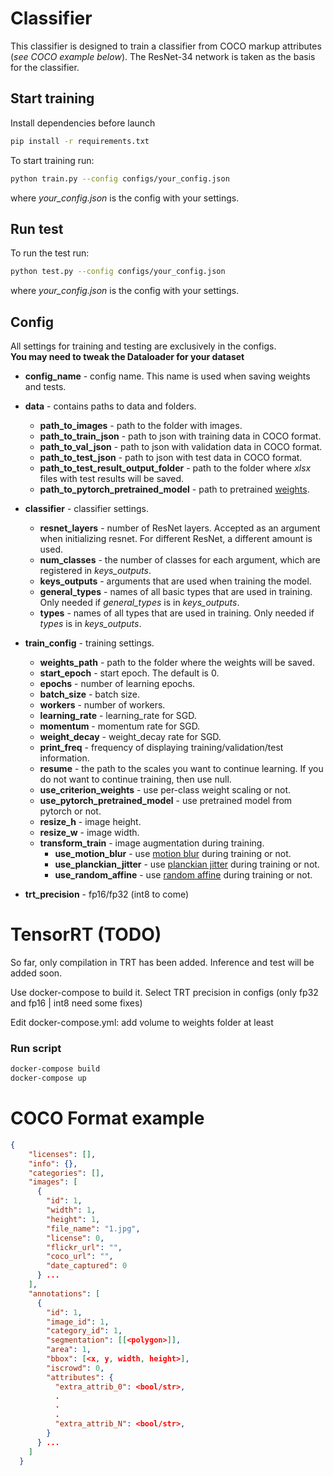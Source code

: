 # Classifier

This classifier is designed to train a classifier from COCO markup attributes (<i>see COCO example below</i>). The ResNet-34 network is taken as the basis for the classifier.

## Start training

Install dependencies before launch

```bash
pip install -r requirements.txt
```

To start training run:

```bash
python train.py --config configs/your_config.json
```
where *your_config.json* is the config with your settings.

## Run test

To run the test run:

```bash
python test.py --config configs/your_config.json
```
where *your_config.json* is the config with your settings.

## Config

All settings for training and testing are exclusively in the configs. <br><b> You may need to tweak the Dataloader for your dataset </b>

- **config_name** - config name. This name is used when saving weights and tests.
- **data** - contains paths to data and folders.

    - **path_to_images** - path to the folder with images.
    - **path_to_train_json** - path to json with training data in COCO format.
    - **path_to_val_json** - path to json with validation data in COCO format.
    - **path_to_test_json** - path to json with test data in COCO format.
    - **path_to_test_result_output_folder** - path to the folder where *xlsx* files with test results will be saved.
    - **path_to_pytorch_pretrained_model** - path to pretrained [weights](https://download.pytorch.org/models/resnet34-b627a593.pth).
- **classifier** - classifier settings.
    - **resnet_layers** - number of ResNet layers. Accepted as an argument when initializing resnet. For different ResNet, a different amount is used.
    - **num_classes** - the number of classes for each argument, which are registered in *keys_outputs*.
    - **keys_outputs** - arguments that are used when training the model.
    - **general_types** - names of all basic types that are used in training. Only needed if *general_types* is in *keys_outputs*.
    - **types** - names of all types that are used in training. Only needed if *types* is in *keys_outputs*.
- **train_config** - training settings.
    - **weights_path** - path to the folder where the weights will be saved.
    - **start_epoch** - start epoch. The default is 0.
    - **epochs** - number of learning epochs.
    - **batch_size** - batch size.
    - **workers** - number of workers.
    - **learning_rate** - learning_rate for SGD.
    - **momentum** - momentum rate for SGD.
    - **weight_decay** - weight_decay rate for SGD.
    - **print_freq** - frequency of displaying training/validation/test information.
    - **resume** - the path to the scales you want to continue learning. If you do not want to continue training, then use null.
    - **use_criterion_weights** - use per-class weight scaling or not.
    - **use_pytorch_pretrained_model** - use pretrained model from pytorch or not.
    - **resize_h** - image height.
    - **resize_w** - image width.
    - **transform_train** - image augmentation during training.
        - **use_motion_blur** - use [motion blur](https://kornia.readthedocs.io/en/latest/augmentation.module.html#kornia.augmentation.RandomMotionBlur) during training or not.
        - **use_planckian_jitter** - use [planckian jitter](https://kornia.readthedocs.io/en/latest/augmentation.module.html#kornia.augmentation.RandomPlanckianJitter) during training or not.
        - **use_random_affine** - use [random affine](https://kornia.readthedocs.io/en/latest/augmentation.module.html#kornia.augmentation.RandomAffine) during training or not.
- **trt_precision** - fp16/fp32 (int8 to come) 
# TensorRT (TODO)

So far, only compilation in TRT has been added. Inference and test will be added soon.

Use docker-compose to build it. Select TRT precision in configs (only fp32 and fp16 | int8 need some fixes)

Edit docker-compose.yml: add volume to weights folder at least

### Run script 
```bash 
docker-compose build
docker-compose up

```

# COCO Format example

```json
{
    "licenses": [],
    "info": {},
    "categories": [],
    "images": [
      {
        "id": 1,
        "width": 1,
        "height": 1,
        "file_name": "1.jpg",
        "license": 0,
        "flickr_url": "",
        "coco_url": "",
        "date_captured": 0
      } ...
    ],
    "annotations": [
      {
        "id": 1,
        "image_id": 1,
        "category_id": 1,
        "segmentation": [[<polygon>]],
        "area": 1,
        "bbox": [<x, y, width, height>],
        "iscrowd": 0,
        "attributes": {
          "extra_attrib_0": <bool/str>,
          .
          .
          .
          "extra_attrib_N": <bool/str>,
        }
      } ...
    ]
  }
```
